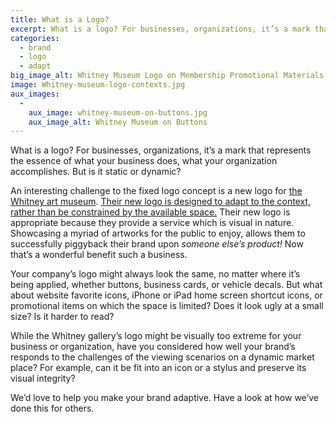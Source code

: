 ```yaml
---
title: What is a Logo?
excerpt: What is a logo? For businesses, organizations, it’s a mark that represents the essence of what your business does, what your organization accomplishes. But is it static or dynamic?
categories:
  - brand
  - logo
  - adapt
big_image_alt: Whitney Museum Logo on Membership Promotional Materials
image: Whitney-museum-logo-contexts.jpg
aux_images:
  - 
    aux_image: whitney-museum-on-buttons.jpg
    aux_image_alt: Whitney Museum on Buttons
---
```

What is a logo? For businesses, organizations, it&rsquo;s a mark that represents the essence of what your business does, what your organization accomplishes. But is it static or dynamic?

An interesting challenge to the fixed logo concept is a new logo for <a href="http://whitney.org" title="The Whitney Art Museum's Website" target="_blank">the Whitney art museum</a>. <a href="http://www.printmag.com/editors-picks/you-decide-is-this-a-logo/" title="Is this a logo?" target="_blank">Their new logo is designed to adapt to the context, rather than be constrained by the available space.</a> Their new logo is appropriate because they provide a service which is visual in nature. Showcasing a myriad of artworks for the public to enjoy, allows them to successfully piggyback their brand upon <em>someone else&rsquo;s product!</em> Now that&rsquo;s a wonderful benefit such a business.

Your company&rsquo;s logo might always look the same, no matter where it&rsquo;s being applied, whether buttons, business cards, or vehicle decals. But what about website favorite icons, iPhone or iPad home screen shortcut icons, or promotional items on which the space is limited? Does it look ugly at a small size? Is it harder to read?

While the Whitney gallery&rsquo;s logo might be visually too extreme for your business or organization, have you considered how well your brand&rsquo;s responds to the challenges of the viewing scenarios on a dynamic market place? For example, can it be fit into an icon or a stylus and preserve its visual integrity?

We&rsquo;d love to help you make your brand adaptive. Have a look at how we&rsquo;ve done this for others.